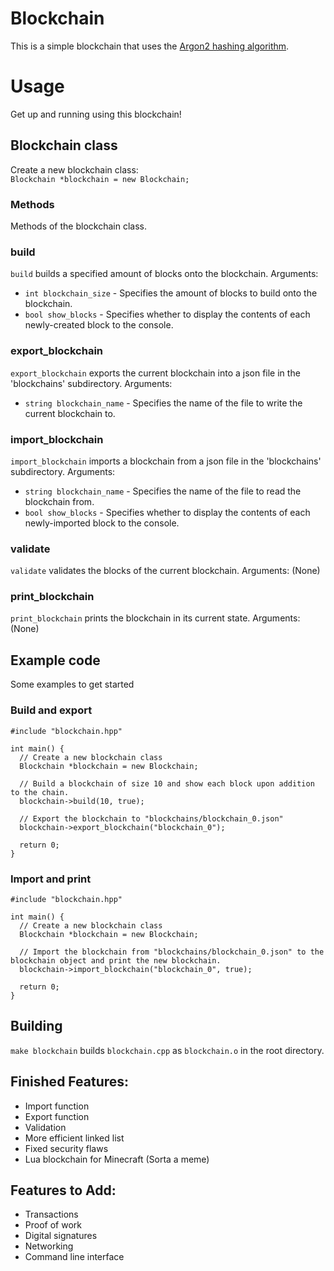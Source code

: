 # Blockchain
This is a simple blockchain that uses the [Argon2 hashing algorithm](https://github.com/P-H-C/phc-winner-argon2).

# Usage
Get up and running using this blockchain!

## Blockchain class
Create a new blockchain class:<br>
``Blockchain *blockchain = new Blockchain;``<br>

### Methods
Methods of the blockchain class.

### build
``build`` builds a specified amount of blocks onto the blockchain.
Arguments:
* ``int blockchain_size`` - Specifies the amount of blocks to build onto the blockchain.
* ``bool show_blocks`` - Specifies whether to display the contents of each newly-created block to the console.

### export_blockchain
``export_blockchain`` exports the current blockchain into a json file in the 'blockchains' subdirectory.
Arguments:
* ``string blockchain_name`` - Specifies the name of the file to write the current blockchain to.

### import_blockchain
``import_blockchain`` imports a blockchain from a json file in the 'blockchains' subdirectory.
Arguments:
* ``string blockchain_name`` - Specifies the name of the file to read the blockchain from.
* ``bool show_blocks`` - Specifies whether to display the contents of each newly-imported block to the console.

### validate
``validate`` validates the blocks of the current blockchain.
Arguments: (None)

### print_blockchain
``print_blockchain`` prints the blockchain in its current state.
Arguments: (None)

## Example code
Some examples to get started

### Build and export
```
#include "blockchain.hpp"

int main() {
  // Create a new blockchain class
  Blockchain *blockchain = new Blockchain;

  // Build a blockchain of size 10 and show each block upon addition to the chain.
  blockchain->build(10, true);

  // Export the blockchain to "blockchains/blockchain_0.json"
  blockchain->export_blockchain("blockchain_0");

  return 0;
}
```

### Import and print
```
#include "blockchain.hpp"

int main() {
  // Create a new blockchain class
  Blockchain *blockchain = new Blockchain;

  // Import the blockchain from "blockchains/blockchain_0.json" to the blockchain object and print the new blockchain.
  blockchain->import_blockchain("blockchain_0", true);

  return 0;
}

```
## Building
``make blockchain`` builds ``blockchain.cpp`` as ``blockchain.o`` in the root directory.

## Finished Features:
* Import function
* Export function
* Validation
* More efficient linked list
* Fixed security flaws
* Lua blockchain for Minecraft (Sorta a meme)

## Features to Add:
* Transactions
* Proof of work
* Digital signatures
* Networking
* Command line interface
